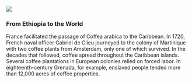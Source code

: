 <a href="https://www.juncture-digital.org"><img src="https://juncture-digital.github.io/juncture/static/images/ve-button.png"></a>

<param ve-config 
       title="Coffee: Cultivating Connection and Climate Resilience"
       source-image="https://upload.wikimedia.org/wikipedia/commons/8/8b/Coffea_arabica_2025-01-02_JM_7D118988.jpg"
       banner="https://upload.wikimedia.org/wikipedia/commons/8/8b/Coffea_arabica_2025-01-02_JM_7D118988.jpg" 
       height=100
       author="Nina Foster"
       layout="vertical">
	   
### From Ethiopia to the World 

France facilitated the passage of Coffea arabica to the Caribbean. In 1720, French naval officer Gabriel de Clieu journeyed to the colony of Martinique with two coffee plants from Amsterdam, only one of which survived. In the decades that followed, coffee spread throughout the Caribbean islands. Several coffee plantations in European colonies relied on forced labor. In eighteenth-century Grenada, for example, enslaved people tended more than 12,000 acres of coffee properties. 
<param ve-iframe
	   src="link">

